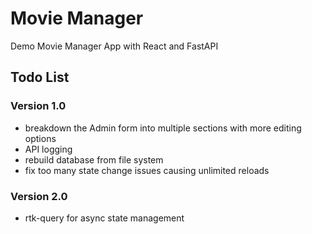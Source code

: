 # Movie Manager

Demo Movie Manager App with React and FastAPI

## Todo List

### Version 1.0

- breakdown the Admin form into multiple sections with more editing options
- API logging
- rebuild database from file system
- fix too many state change issues causing unlimited reloads

### Version 2.0

- rtk-query for async state management

